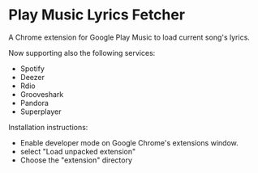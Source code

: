# Play Music Lyrics Fetcher
A Chrome extension for Google Play Music to load current song's lyrics.

Now supporting also the following services:
  - Spotify
  - Deezer
  - Rdio
  - Grooveshark
  - Pandora
  - Superplayer

Installation instructions:
- Enable developer mode on Google Chrome's extensions window.
- select "Load unpacked extension"
- Choose the "extension" directory
